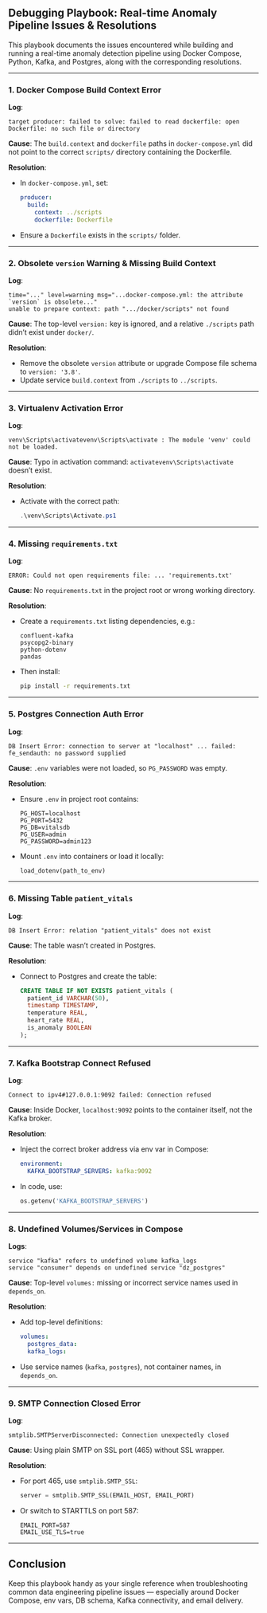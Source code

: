 ## Debugging Playbook: Real-time Anomaly Pipeline Issues & Resolutions

This playbook documents the issues encountered while building and running a real-time anomaly detection pipeline using Docker Compose, Python, Kafka, and Postgres, along with the corresponding resolutions.

---

### 1. Docker Compose Build Context Error

**Log**:

```
target producer: failed to solve: failed to read dockerfile: open Dockerfile: no such file or directory
```

**Cause**: The `build.context` and `dockerfile` paths in `docker-compose.yml` did not point to the correct `scripts/` directory containing the Dockerfile.

**Resolution**:

* In `docker-compose.yml`, set:

  ```yaml
  producer:
    build:
      context: ../scripts
      dockerfile: Dockerfile
  ```
* Ensure a `Dockerfile` exists in the `scripts/` folder.

---

### 2. Obsolete `version` Warning & Missing Build Context

**Log**:

```
time="..." level=warning msg="...docker-compose.yml: the attribute `version` is obsolete..."
unable to prepare context: path ".../docker/scripts" not found
```

**Cause**: The top-level `version:` key is ignored, and a relative `./scripts` path didn’t exist under `docker/`.

**Resolution**:

* Remove the obsolete `version` attribute or upgrade Compose file schema to `version: '3.8'`.
* Update service `build.context` from `./scripts` to `../scripts`.

---

### 3. Virtualenv Activation Error

**Log**:

```
venv\Scripts\activatevenv\Scripts\activate : The module 'venv' could not be loaded.
```

**Cause**: Typo in activation command: `activatevenv\Scripts\activate` doesn’t exist.

**Resolution**:

* Activate with the correct path:

  ```powershell
  .\venv\Scripts\Activate.ps1
  ```

---

### 4. Missing `requirements.txt`

**Log**:

```
ERROR: Could not open requirements file: ... 'requirements.txt'
```

**Cause**: No `requirements.txt` in the project root or wrong working directory.

**Resolution**:

* Create a `requirements.txt` listing dependencies, e.g.:

  ```text
  confluent-kafka
  psycopg2-binary
  python-dotenv
  pandas
  ```
* Then install:

  ```bash
  pip install -r requirements.txt
  ```

---

### 5. Postgres Connection Auth Error

**Log**:

```
DB Insert Error: connection to server at "localhost" ... failed: fe_sendauth: no password supplied
```

**Cause**: `.env` variables were not loaded, so `PG_PASSWORD` was empty.

**Resolution**:

* Ensure `.env` in project root contains:

  ```dotenv
  PG_HOST=localhost
  PG_PORT=5432
  PG_DB=vitalsdb
  PG_USER=admin
  PG_PASSWORD=admin123
  ```
* Mount `.env` into containers or load it locally:

  ```python
  load_dotenv(path_to_env)
  ```

---

### 6. Missing Table `patient_vitals`

**Log**:

```
DB Insert Error: relation "patient_vitals" does not exist
```

**Cause**: The table wasn’t created in Postgres.

**Resolution**:

* Connect to Postgres and create the table:

  ```sql
  CREATE TABLE IF NOT EXISTS patient_vitals (
    patient_id VARCHAR(50),
    timestamp TIMESTAMP,
    temperature REAL,
    heart_rate REAL,
    is_anomaly BOOLEAN
  );
  ```

---

### 7. Kafka Bootstrap Connect Refused

**Log**:

```
Connect to ipv4#127.0.0.1:9092 failed: Connection refused
```

**Cause**: Inside Docker, `localhost:9092` points to the container itself, not the Kafka broker.

**Resolution**:

* Inject the correct broker address via env var in Compose:

  ```yaml
  environment:
    KAFKA_BOOTSTRAP_SERVERS: kafka:9092
  ```
* In code, use:

  ```python
  os.getenv('KAFKA_BOOTSTRAP_SERVERS')
  ```

---

### 8. Undefined Volumes/Services in Compose

**Logs**:

```
service "kafka" refers to undefined volume kafka_logs
service "consumer" depends on undefined service "dz_postgres"
```

**Cause**: Top-level `volumes:` missing or incorrect service names used in `depends_on`.

**Resolution**:

* Add top-level definitions:

  ```yaml
  volumes:
    postgres_data:
    kafka_logs:
  ```
* Use service names (`kafka`, `postgres`), not container names, in `depends_on`.

---

### 9. SMTP Connection Closed Error

**Log**:

```
smtplib.SMTPServerDisconnected: Connection unexpectedly closed
```

**Cause**: Using plain SMTP on SSL port (465) without SSL wrapper.

**Resolution**:

* For port 465, use `smtplib.SMTP_SSL`:

  ```python
  server = smtplib.SMTP_SSL(EMAIL_HOST, EMAIL_PORT)
  ```
* Or switch to STARTTLS on port 587:

  ```dotenv
  EMAIL_PORT=587
  EMAIL_USE_TLS=true
  ```

---

## Conclusion

Keep this playbook handy as your single reference when troubleshooting common data engineering pipeline issues — especially around Docker Compose, env vars, DB schema, Kafka connectivity, and email delivery.
